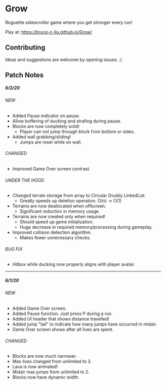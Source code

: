 # Grow

Roguelite sidescroller game where you get stronger every run!

Play at: https://bruce-c-liu.github.io/Grow/

## Contributing

Ideas and suggestions are welcome by opening issues. :)

## Patch Notes

##### 6/2/20

###### NEW

- Added Pause indicator on pause.
- Allow buffering of ducking and strafing during pause.
- Blocks are now completely solid!
  - Player can not jump through block from bottom or sides.
- Added wall grabbing/sliding!
  - Jumps are reset while on wall. 

###### CHANGED

- Improved Game Over screen contrast.

###### UNDER THE HOOD

- Changed terrain storage from array to Circular Doubly LinkedList.
  - Greatly speeds up deletion operation. O(n) -> O(1)
- Terrains are now deallocated when offscreen.
  - Significant reduction in memory usage.
- Terrains are now created only when required!
  - Should speed up game initialization.
  - Huge decrease in required memory/processing during gameplay.
- Improved collision detection algorithm.
  - Makes fewer unnecessary checks.

###### BUG FIX
- Hitbox while ducking now properly aligns with player avatar.

---

##### 6/1/20

###### NEW

- Added Game Over screen.
- Added Pause function. Just press P during a run.
- Added UI header that shows distance travelled!
- Added jump "tail" to indicate how many jumps have occurred in midair.
- Game Over screen shows after all lives are spent.

###### CHANGED

- Blocks are now much narrower.
- Max lives changed from unlimited to 3.
- Lava is now animated!
- Midair max jumps from unlimited to 2.
- Blocks now have dynamic width.
